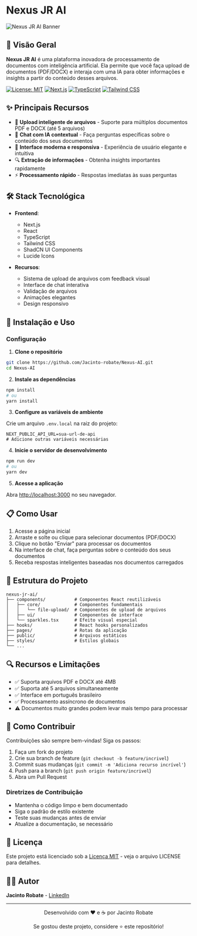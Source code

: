 # Nexus JR AI

![Nexus JR AI Banner](https://jacintorobate.vercel.app/_next/image?url=%2Fprojects%2FnexusAI.png&w=1920&q=75)

## 🚀 Visão Geral

**Nexus JR AI** é uma plataforma inovadora de processamento de documentos com inteligência artificial. Ela permite que você faça upload de documentos (PDF/DOCX) e interaja com uma IA para obter informações e insights a partir do conteúdo desses arquivos.

[![License: MIT](https://img.shields.io/badge/License-MIT-blue.svg)](https://opensource.org/licenses/MIT)
[![Next.js](https://img.shields.io/badge/Next.js-13.0+-000000?style=flat&logo=next.js)](https://nextjs.org/)
[![TypeScript](https://img.shields.io/badge/TypeScript-5.0+-3178C6?style=flat&logo=typescript)](https://www.typescriptlang.org/)
[![Tailwind CSS](https://img.shields.io/badge/Tailwind-3.0+-38B2AC?style=flat&logo=tailwind-css)](https://tailwindcss.com/)

## ✨ Principais Recursos

- 📁 **Upload inteligente de arquivos** - Suporte para múltiplos documentos PDF e DOCX (até 5 arquivos)
- 💬 **Chat com IA contextual** - Faça perguntas específicas sobre o conteúdo dos seus documentos
- 🎨 **Interface moderna e responsiva** - Experiência de usuário elegante e intuitiva
- 🔍 **Extração de informações** - Obtenha insights importantes rapidamente
- ⚡ **Processamento rápido** - Respostas imediatas às suas perguntas

## 🛠️ Stack Tecnológica

- **Frontend**:

  - Next.js
  - React
  - TypeScript
  - Tailwind CSS
  - ShadCN UI Components
  - Lucide Icons

- **Recursos**:
  - Sistema de upload de arquivos com feedback visual
  - Interface de chat interativa
  - Validação de arquivos
  - Animações elegantes
  - Design responsivo

## 🚀 Instalação e Uso

### Configuração

1. **Clone o repositório**

```bash
git clone https://github.com/Jacinto-robate/Nexus-AI.git
cd Nexus-AI
```

2. **Instale as dependências**

```bash
npm install
# ou
yarn install
```

3. **Configure as variáveis de ambiente**

Crie um arquivo `.env.local` na raiz do projeto:

```
NEXT_PUBLIC_API_URL=sua-url-de-api
# Adicione outras variáveis necessárias
```

4. **Inicie o servidor de desenvolvimento**

```bash
npm run dev
# ou
yarn dev
```

5. **Acesse a aplicação**

Abra [http://localhost:3000](http://localhost:3000) no seu navegador.

## 📋 Como Usar

1. Acesse a página inicial
2. Arraste e solte ou clique para selecionar documentos (PDF/DOCX)
3. Clique no botão "Enviar" para processar os documentos
4. Na interface de chat, faça perguntas sobre o conteúdo dos seus documentos
5. Receba respostas inteligentes baseadas nos documentos carregados

## 🧩 Estrutura do Projeto

```
nexus-jr-ai/
├── components/           # Componentes React reutilizáveis
│   ├── core/             # Componentes fundamentais
│   │   └── file-upload/  # Componentes de upload de arquivos
│   ├── ui/               # Componentes de interface
│   └── sparkles.tsx      # Efeito visual especial
├── hooks/                # React hooks personalizados
├── pages/                # Rotas da aplicação
├── public/               # Arquivos estáticos
├── styles/               # Estilos globais
└── ...
```

## 🔍 Recursos e Limitações

- ✅ Suporta arquivos PDF e DOCX até 4MB
- ✅ Suporta até 5 arquivos simultaneamente
- ✅ Interface em português brasileiro
- ✅ Processamento assíncrono de documentos
- ⚠️ Documentos muito grandes podem levar mais tempo para processar

## 🤝 Como Contribuir

Contribuições são sempre bem-vindas! Siga os passos:

1. Faça um fork do projeto
2. Crie sua branch de feature (`git checkout -b feature/incrivel`)
3. Commit suas mudanças (`git commit -m 'Adiciona recurso incrível'`)
4. Push para a branch (`git push origin feature/incrivel`)
5. Abra um Pull Request

### Diretrizes de Contribuição

- Mantenha o código limpo e bem documentado
- Siga o padrão de estilo existente
- Teste suas mudanças antes de enviar
- Atualize a documentação, se necessário

## 📜 Licença

Este projeto está licenciado sob a [Licença MIT](LICENSE) - veja o arquivo LICENSE para detalhes.

## 👨‍💻 Autor

**Jacinto Robate** - [LinkedIn](https://www.linkedin.com/in/jacinto-robate-942a62267/)

---

<div align="center">
  <p>Desenvolvido com ❤️ e ☕ por Jacinto Robate</p>
  <p>Se gostou deste projeto, considere ⭐ este repositório!</p>
</div>
